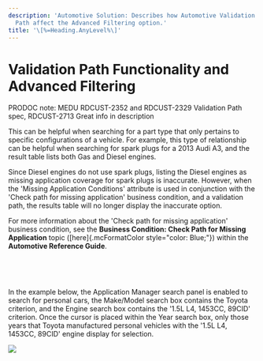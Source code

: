 ```yaml
---
description: 'Automotive Solution: Describes how Automotive Validation
  Path affect the Advanced Filtering option.'
title: '\[%=Heading.AnyLevel%\]'
---
```


Validation Path Functionality and Advanced Filtering
====================================================

PRODOC note: MEDU RDCUST-2352 and RDCUST-2329 Validation Path spec,
RDCUST-2713 Great info in description

This can be helpful when searching for a part type that only pertains to
specific configurations of a vehicle. For example, this type of
relationship can be helpful when searching for spark plugs for a 2013
Audi A3, and the result table lists both Gas and Diesel engines.

Since Diesel engines do not use spark plugs, listing the Diesel engines
as missing application coverage for spark plugs is inaccurate. However,
when the \'Missing Application Conditions\' attribute is used in
conjunction with the \'Check path for missing application\' business
condition, and a validation path, the results table will no longer
display the inaccurate option.

For more information about the \'Check path for missing application\'
business condition, see the **Business Condition: Check Path for Missing
Application** topic ([here]{.mcFormatColor style="color: Blue;"}) within
the **Automotive Reference Guide**.

 

 

In the example below, the Application Manager search panel is enabled to
search for personal cars, the Make/Model search box contains the Toyota
criterion, and the Engine search box contains the \'1.5L L4, 1453CC,
89CID\' criterion. Once the cursor is placed within the Year search box,
only those years that Toyota manufactured personal vehicles with the
\'1.5L L4, 1453CC, 89CID\' engine display for selection.

![](../../../Resources/Images/AppMgr/YearDropdown.png)
